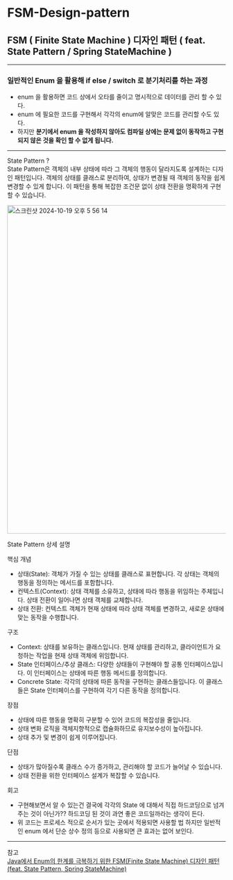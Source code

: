 # FSM-Design-pattern
## FSM ( Finite State Machine ) 디자인 패턴 ( feat. State Pattern / Spring StateMachine )

---
### 일반적인 Enum 을 활용해 if else / switch 로 분기처리를 하는 과정
* enum 을 활용하면 코드 상에서 오타를 줄이고 명시적으로 데이터를 관리 할 수 있다.
* enum 에 필요한 코드를 구현해서 각각의 enum에 알맞은 코드를 관리할 수도 있다.
* 하지만 **분기에서 enum 을 작성하지 않아도 컴파일 상에는 문제 없이 동작하고 구현되지 않은 것을 확인 할 수 없게 됩니다.**

---
State Pattern ?
<br>State Pattern은 객체의 내부 상태에 따라 그 객체의 행동이 달라지도록 설계하는 디자인 패턴입니다. 객체의 상태를 클래스로 분리하여, 상태가 변경될 때 객체의 동작을 쉽게 변경할 수 있게 합니다. 이 패턴을 통해 복잡한 조건문 없이 상태 전환을 명확하게 구현할 수 있습니다.

<img width="756" alt="스크린샷 2024-10-19 오후 5 56 14" src="https://github.com/user-attachments/assets/772fbf1f-96f9-4016-885a-87841e6c9ad4">

State Pattern 상세 설명

핵심 개념
* 상태(State): 객체가 가질 수 있는 상태를 클래스로 표현합니다. 각 상태는 객체의 행동을 정의하는 메서드를 포함합니다.
* 컨텍스트(Context): 상태 객체를 소유하고, 상태에 따라 행동을 위임하는 주체입니다. 상태 전환이 일어나면 상태 객체를 교체합니다.
* 상태 전환: 컨텍스트 객체가 현재 상태에 따라 상태 객체를 변경하고, 새로운 상태에 맞는 동작을 수행합니다.

구조
* Context: 상태를 보유하는 클래스입니다. 현재 상태를 관리하고, 클라이언트가 요청하는 작업을 현재 상태 객체에 위임합니다.
* State 인터페이스/추상 클래스: 다양한 상태들이 구현해야 할 공통 인터페이스입니다. 이 인터페이스는 상태에 따른 행동 메서드를 정의합니다.
* Concrete State: 각각의 상태에 따른 동작을 구현하는 클래스들입니다. 이 클래스들은 State 인터페이스를 구현하여 각기 다른 동작을 정의합니다.

장점
* 상태에 따른 행동을 명확히 구분할 수 있어 코드의 복잡성을 줄입니다.
* 상태 변화 로직을 객체지향적으로 캡슐화하므로 유지보수성이 높아집니다.
* 상태 추가 및 변경이 쉽게 이루어집니다.

단점
* 상태가 많아질수록 클래스 수가 증가하고, 관리해야 할 코드가 늘어날 수 있습니다.
* 상태 전환을 위한 인터페이스 설계가 복잡할 수 있습니다.

회고
* 구현해보면서 알 수 있는건 결국에 각각의 State 에 대해서 직접 하드코딩으로 넘겨주는 것이 아닌가?? 하드코딩 된 것이 과연 좋은 코드일까라는 생각이 든다.
* 위 코드는 프로세스 적으로 순서가 있는 곳에서 적용되면 사용할 법 하지만 일반적인 enum 에서 단순 상수 정의 등으로 사용되면 큰 효과는 없어 보인다.

---
참고<br>
[Java에서 Enum의 한계를 극복하기 위한 FSM(Finite State Machine) 디자인 패턴 (feat. State Pattern, Spring StateMachine)](https://velog.io/@blackbean99/Java%EC%97%90%EC%84%9C-Enum%EC%9D%98-%ED%95%9C%EA%B3%84%EB%A5%BC-%EA%B7%B9%EB%B3%B5%ED%95%98%EA%B8%B0-%EC%9C%84%ED%95%9C-FSMFinite-State-Machine-%EB%94%94%EC%9E%90%EC%9D%B8-%ED%8C%A8%ED%84%B4-feat.-State-Pattern-Spring-StateMachine)

